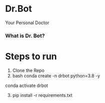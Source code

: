 # Dr.Bot
Your Personal Doctor

### What is Dr. Bot?

# Steps to run

1. Clone the Repo
2. bash
conda create -n drbot python=3.8 -y

conda activate drbot

3. pip install -r requirements.txt